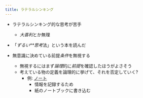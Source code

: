 ```yaml
---
title: ラテラルシンキング
---
```


* ラテラルシンキング的な思考が苦手
  
  * *大喜利*とか無理
* 「*ずるい**思考*法」という本を読んだ

* 無意識に決めている前提*条件*を無視する
  
  * 無視するにはまず*論理*的に*前提*を確認したほうがよさそう
  * 考えている物の定義を論理的に挙げて、それを否定していく?
    * 例: [ノート](%E3%83%8E%E3%83%BC%E3%83%88.md)
      * 情報を記録するため
      * 紙のノートブックに書き込む
